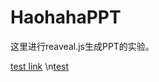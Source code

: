 # HaohahaPPT

这里进行reaveal.js生成PPT的实验。

[test link](./pages/hw/index.html)
\n[test](./pages/test/index.html)
